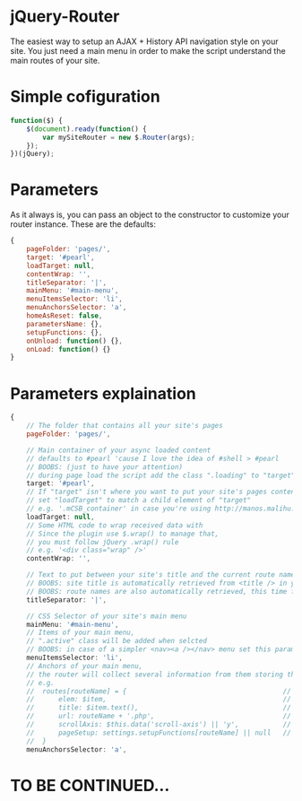 jQuery-Router
=============

The easiest way to setup an AJAX + History API navigation style on your site.
You just need a main menu in order to make the script understand the main routes of your site.

Simple cofiguration
=============
```javascript
function($) {
	$(document).ready(function() {
		var mySiteRouter = new $.Router(args);
	});
})(jQuery);
```

Parameters
=============

As it always is, you can pass an object to the constructor to customize your router instance.
These are the defaults:
```javascript
{
	pageFolder: 'pages/',
	target: '#pearl',
	loadTarget: null,
	contentWrap: '',
	titleSeparator: '|',
	mainMenu: '#main-menu',
	menuItemsSelector: 'li',
	menuAnchorsSelector: 'a',
	homeAsReset: false,
	parametersName: {},
	setupFunctions: {},
	onUnload: function() {},
	onLoad: function() {}
}
```

Parameters explaination
=============

```javascript
{
	// The folder that contains all your site's pages
	pageFolder: 'pages/',
```
```javascript
	// Main container of your async loaded content
	// defaults to #pearl 'cause I love the idea of #shell > #pearl
	// BOOBS: (just to have your attention)
	// during page load the script add the class ".loading" to "target" element 
	target: '#pearl',
	// If "target" isn't where you want to put your site's pages content
	// set "loadTarget" to match a child element of "target"
	// e.g. '.mCSB_container' in case you're using http://manos.malihu.gr/jquery-custom-content-scroller/
	loadTarget: null,
	// Some HTML code to wrap received data with
	// Since the plugin use $.wrap() to manage that,
	// you must follow jQuery .wrap() rule
	// e.g. '<div class="wrap" />'
	contentWrap: '',
```

```javascript
	// Text to put between your site's title and the current route name
	// BOOBS: site title is automatically retrieved from <title /> in your index file
	// BOOBS: route names are also automatically retrieved, this time from main menu anchor's text
	titleSeparator: '|',
```

```javascript
	// CSS Selector of your site's main menu
	mainMenu: '#main-menu',
	// Items of your main menu,
	// ".active" class will be added when selcted
	// BOOBS: in case of a simpler <nav><a /></nav> menu set this parameter to '' (empty string)
	menuItemsSelector: 'li',
	// Anchors of your main menu,
	// the router will collect several information from them storing them in a JSON
	// e.g.
	//	routes[routeName] = {										// "routeName" is the "href" attribute of menuAnchor
	//		elem: $item,											// menuItem jQuery obj 
	//		title: $item.text(),									// menuItem text
	//		url: routeName + '.php',								// same as above
	//		scrollAxis: $this.data('scroll-axis') || 'y',			// data-scroll-axis attribute of menuAnchor
	//		pageSetup: settings.setupFunctions[routeName] || null	// per page setup, continue reading to discover it
	//	}
	menuAnchorsSelector: 'a',
```

TO BE CONTINUED...
=============

